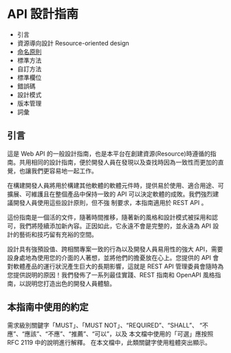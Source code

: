 # API 設計指南

- 引言
- 資源導向設計 Resource-oriented design
- [命名原則](NamingPrinciples.md "命名原則")
- 標準方法
- 自訂方法
- 標準欄位
- 錯誤碼
- 設計模式
- 版本管理
- 詞彙

## 引言

這是 Web API 的一般設計指南，也是本平台在創建資源(Resource)時遵循的指南。共用相同的設計指南，便於開發人員在發現以及查找時因為一致性而更加的直覺，也讓我們更容易地一起工作。

在構建開發人員將用於構建其他軟體的軟體元件時，提供易於使用、適合用途、可擴展、可維護且在整個產品中保持一致的 API 可以決定軟體的成敗。我們強烈建議開發人員使用這些設計原則，但不強
制要求，本指南適用於 REST API 。

這份指南是一個活的文件，隨著時間推移，隨著新的風格和設計模式被採用和認可，我們將陸續添加新內容。正因如此，它永遠不會是完整的，並永遠為 API 設計的藝術和技巧留有充裕的空間。

設計具有強預設值、跨相關專案一致的行為以及開發人員易用性的強大 API，需要設身處地為使用您的介面的人著想，並將他們的擔憂放在心上。您提供的 API 會對軟體產品的運行狀況產生巨大的長期影響，這就是 REST API 管理委員會隨時為您提供説明的原因！我們發佈了一系列最佳實踐、REST 指南和 OpenAPI 風格指南，以説明您打造出色的開發人員體驗。

## 本指南中使用的約定

需求級別關鍵字「MUST」、「MUST NOT」、“REQUIRED”、“SHALL”、 “不應”、“應該”、“不應”、“推薦”、“可以”，以及 本文檔中使用的「可選」應按照 RFC 2119 中的說明進行解釋。
在本文檔中，此類關鍵字使用粗體突出顯示。
